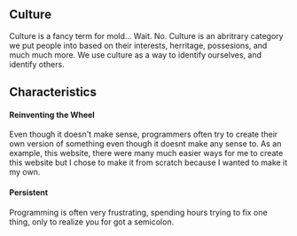 ## Culture

Culture is a fancy term for mold... Wait. No. Culture is an abritrary category we
put people into based on their interests, herritage, possesions, and much much more. We use culture as a way to identify ourselves, and identify others.

## Characteristics

#### Reinventing the Wheel

Even though it doesn't make sense, programmers often try to create their own version of something even though it doesnt make any sense to. As an example, this website, there were many much easier ways for me to create this website but I chose to make it from scratch because I wanted to make it my own.

#### Persistent

Programming is often very frustrating, spending hours trying to fix one thing, only to realize you for got a semicolon.
